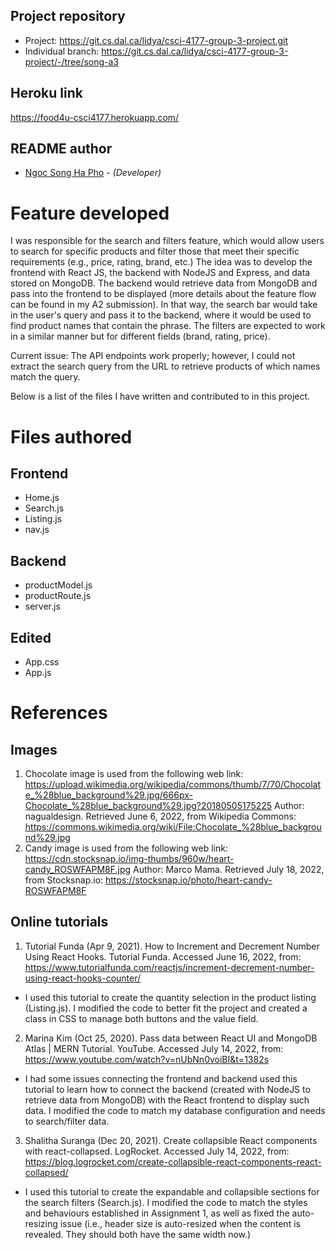 ## Project repository
* Project: https://git.cs.dal.ca/lidya/csci-4177-group-3-project.git
* Individual branch: https://git.cs.dal.ca/lidya/csci-4177-group-3-project/-/tree/song-a3

## Heroku link
https://food4u-csci4177.herokuapp.com/

## README author
* [Ngoc Song Ha Pho](songhapho@dal.ca) - *(Developer)*
# Feature developed
I was responsible for the search and filters feature, which would allow users to search for specific products and filter those that meet their specific requirements (e.g., price, rating, brand, etc.) The idea was to develop the frontend with React JS, the backend with NodeJS and Express, and data stored on MongoDB. The backend would retrieve data from MongoDB and pass into the frontend to be displayed (more details about the feature flow can be found in my A2 submission). In that way, the search bar would take in the user's query and pass it to the backend, where it would be used to find product names that contain the phrase. The filters are expected to work in a similar manner but for different fields (brand, rating, price).

Current issue: The API endpoints work properly; however, I could not extract the search query from the URL to retrieve products of which names match the query. 

Below is a list of the files I have written and contributed to in this project.
# Files authored
## Frontend
* Home.js
* Search.js
* Listing.js
* nav.js
## Backend
* productModel.js
* productRoute.js
* server.js
## Edited
* App.css
* App.js

# References
## Images
1. Chocolate image is used from the following web link: https://upload.wikimedia.org/wikipedia/commons/thumb/7/70/Chocolate_%28blue_background%29.jpg/666px-Chocolate_%28blue_background%29.jpg?20180505175225
Author: nagualdesign. Retrieved June 6, 2022, from Wikipedia Commons: https://commons.wikimedia.org/wiki/File:Chocolate_%28blue_background%29.jpg
2. Candy image is used from the following web link: https://cdn.stocksnap.io/img-thumbs/960w/heart-candy_ROSWFAPM8F.jpg
Author: Marco Mama. Retrieved July 18, 2022, from Stocksnap.io: https://stocksnap.io/photo/heart-candy-ROSWFAPM8F

## Online tutorials
1. Tutorial Funda (Apr 9, 2021). How to Increment and Decrement Number Using React Hooks. Tutorial Funda. Accessed June 16, 2022, from: https://www.tutorialfunda.com/reactjs/increment-decrement-number-using-react-hooks-counter/
- I used this tutorial to create the quantity selection in the product listing (Listing.js). I modified the code to better fit the project and created a class in CSS to manage both buttons and the value field.
2. Marina Kim (Oct 25, 2020). Pass data between React UI and MongoDB Atlas | MERN Tutorial. YouTube. Accessed July 14, 2022, from: https://www.youtube.com/watch?v=nUbNn0voiBI&t=1382s
- I had some issues connecting the frontend and backend used this tutorial to learn how to connect the backend (created with NodeJS to retrieve data from MongoDB) with the React frontend to display such data. I modified the code to match my database configuration and needs to search/filter data. 
3. Shalitha Suranga (Dec 20, 2021). Create collapsible React components with react-collapsed. LogRocket. Accessed July 14, 2022, from: https://blog.logrocket.com/create-collapsible-react-components-react-collapsed/
- I used this tutorial to create the expandable and collapsible sections for the search filters (Search.js). I modified the code to match the styles and behaviours established in Assignment 1, as well as fixed the auto-resizing issue (i.e., header size is auto-resized when the content is revealed. They should both have the same width now.)
